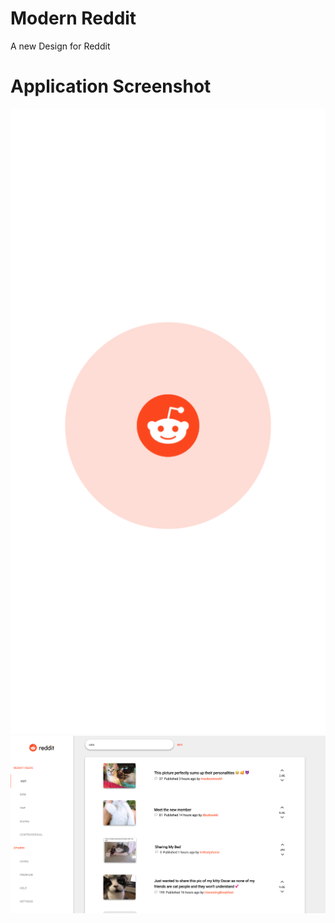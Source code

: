 # Modern Reddit
 A new Design for Reddit

# Application Screenshot

<p align="center">
  <img src="https://raw.githubusercontent.com/dhilipkmr/webapp-samples/master/images/reddit/Reddit%20mobile.png">
  <img src="https://raw.githubusercontent.com/dhilipkmr/webapp-samples/master/images/reddit/Reddit%20Dweb.png">
 
</p>
